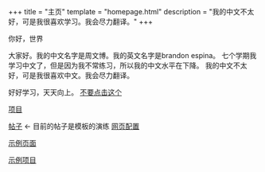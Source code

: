 +++
title = "主页"
template = "homepage.html"
description = "我的中文不太好，可是我很喜欢学习。我会尽力翻译。"
+++

你好，世界

大家好。我的中文名字是周文博。我的英文名字是brandon espina。
七个学期我学习中文了，但是因为我不常练习，所以我的中文水平在下降。
我的中文不太好，可是我很喜欢中文。我会尽力翻译。

好好学习，天天向上。
[不要点击这个](./gotem/video)

[项目](./projects/)

[帖子](./posts/) <- 目前的帖子是模板的演练
[网页配置](./posts/configuration)

[示例页面](./tags/example/)

[示例项目](./projects/)
